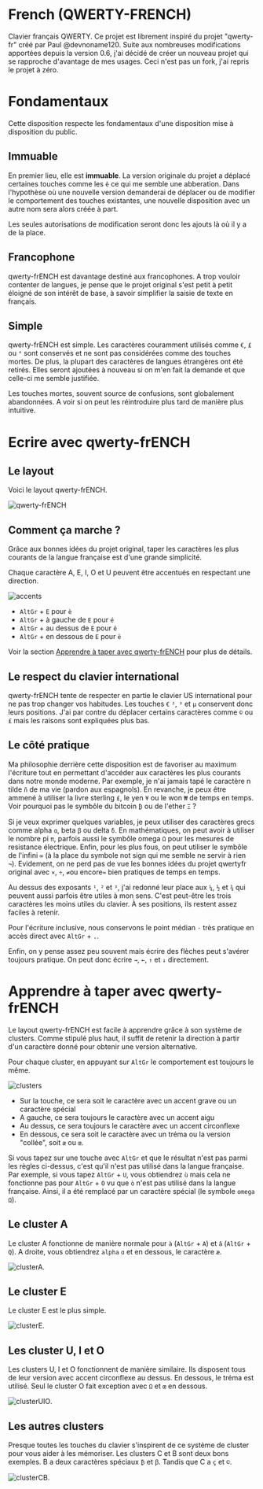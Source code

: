 # French (QWERTY-FRENCH)

Clavier français QWERTY. Ce projet est librement inspiré du projet "qwerty-fr" créé par Paul @devnoname120. Suite aux nombreuses modifications apportées depuis la version 0.6, j'ai décidé de créer un nouveau projet qui se rapproche d'avantage de mes usages. Ceci n'est pas un fork, j'ai repris le projet à zéro.

# Fondamentaux

Cette disposition respecte les fondamentaux d'une disposition mise à disposition du public.

## Immuable

En premier lieu, elle est **immuable**. La version originale du projet a déplacé certaines touches comme les `ê` ce qui me semble une abberation. Dans l'hypothèse où une nouvelle version demanderai de déplacer ou de modifier le comportement des touches existantes, une nouvelle disposition avec un autre nom sera alors créée à part.

Les seules autorisations de modification seront donc les ajouts là où il y a de la place.

## Francophone

qwerty-frENCH est davantage destiné aux francophones. A trop vouloir contenter de langues, je pense que le projet original s'est petit à petit éloigné de son intérêt de base, à savoir simplifier la saisie de texte en français.

## Simple

qwerty-frENCH est simple. Les caractères couramment utilisés comme `€`, `£` ou `°` sont conservés et ne sont pas considérées comme des touches mortes. De plus, la plupart des caractères de langues étrangères ont été retirés. Elles seront ajoutées à nouveau si on m'en fait la demande et que celle-ci me semble justifiée.

Les touches mortes, souvent source de confusions, sont globalement abandonnées. A voir si on peut les réintroduire plus tard de manière plus intuitive.

# Ecrire avec qwerty-frENCH

## Le layout

Voici le layout qwerty-frENCH.

![qwerty-frENCH](img/layout.png)

## Comment ça marche ?

Grâce aux bonnes idées du projet original, taper les caractères les plus courants de la langue française est d'une grande simplicité.

Chaque caractère A, E, I, O et U peuvent être accentués en respectant une direction.

![accents](img/accents.png)

- `AltGr` + `E` pour `è`
- `AltGr` + à gauche de `E` pour `é`
- `AltGr` + au dessus de `E` pour `ê`
- `AltGr` + en dessous de `E` pour `ë`

Voir la section [Apprendre à taper avec qwerty-frENCH](#apprendre-à-taper-avec-qwerty-french) pour plus de détails.

## Le respect du clavier international

qwerty-frENCH tente de respecter en partie le clavier US international pour ne pas trop changer vos habitudes. Les touches `€` `²`, `³` et `µ` conservent donc leurs positions. J'ai par contre du déplacer certains caractères comme `©` ou `£` mais les raisons sont expliquées plus bas.

## Le côté pratique

Ma philosophie derrière cette disposition est de favoriser au maximum l'écriture tout en permettant d'accéder aux caractères les plus courants dans notre monde moderne. Par exemple, je n'ai jamais tapé le caractère n tilde `ñ` de ma vie (pardon aux espagnols). En revanche, je peux être ammené à utiliser la livre sterling `£`, le yen `¥` ou le won `₩` de temps en temps. Voir pourquoi pas le symbôle du bitcoin `₿` ou de l'ether `Ξ` ?

Si je veux exprimer quelques variables, je peux utiliser des caractères grecs comme alpha `ɑ`, beta `ꞵ` ou delta `ẟ`. En mathématiques, on peut avoir à utiliser le nombre pi `π`, parfois aussi le symbôle omega `Ω` pour les mesures de resistance électrique. Enfin, pour les plus fous, on peut utiliser le symbôle de l'infini `∞` (à la place du symbole not sign qui me semble ne servir à rien `¬`). Evidement, on ne perd pas de vue les bonnes idées du projet qwertyfr original avec `×`, `÷`, `≠`ou encore`≈` bien pratiques de temps en temps.

Au dessus des exposants `¹`, `²` et `³`, j'ai redonné leur place aux `¼`, `½` et `¾` qui peuvent aussi parfois être utiles à mon sens. C'est peut-être les trois caractères les moins utiles du clavier. À ses positions, ils restent assez faciles à retenir.

Pour l'écriture inclusive, nous conservons le point médian `·` très pratique en accès direct avec `AltGr` + `.`.

Enfin, on y pense assez peu souvent mais écrire des flèches peut s'avérer toujours pratique. On peut donc écrire `→`, `←`, `↑` et `↓` directement.

# Apprendre à taper avec qwerty-frENCH

Le layout qwerty-frENCH est facile à apprendre grâce à son système de clusters. Comme stipulé plus haut, il suffit de retenir la direction à partir d'un caractère donné pour obtenir une version alternative.

Pour chaque cluster, en appuyant sur `AltGr` le comportement est toujours le même.

![clusters](img/clusters.png)

- Sur la touche, ce sera soit le caractère avec un accent grave ou un caractère spécial
- A gauche, ce sera toujours le caractère avec un accent aigu
- Au dessus, ce sera toujours le caractère avec un accent circonflexe
- En dessous, ce sera soit le caractère avec un tréma ou la version "collée", soit `æ` ou `œ`.

Si vous tapez sur une touche avec `AltGr` et que le résultat n'est pas parmi les règles ci-dessus, c'est qu'il n'est pas utilisé dans la langue française. Par exemple, si vous tapez `AltGr` + `U`, vous obtiendrez `ù` mais cela ne fonctionne pas pour `AltGr` + `O` vu que `ò` n'est pas utilisé dans la langue française. Ainsi, il a été remplacé par un caractère spécial (le symbole `omega` `Ω`).

## Le cluster A

Le cluster A fonctionne de manière normale pour `à` (`AltGr` + `A`) et `â` (`AltGr` + `Q`). A droite, vous obtiendrez `alpha` `ɑ` et en dessous, le caractère `æ`.

![clusterA](img/cluster-a.png).

## Le cluster E

Le cluster E est le plus simple.

![clusterE](img/cluster-e.png).

## Les cluster U, I et O

Les clusters U, I et O fonctionnent de manière similaire. Ils disposent tous de leur version avec accent circonflexe au dessus. En dessous, le tréma est utilisé. Seul le cluster O fait exception avec `Ω` et `œ` en dessous.

![clusterUIO](img/clusters-uio.png).

## Les autres clusters

Presque toutes les touches du clavier s'inspirent de ce système de cluster pour vous aider à les mémoriser. Les clusters C et B sont deux bons exemples. B a deux caractères spéciaux `₿` et `ꞵ`. Tandis que C a `ç` et `©`.

![clusterCB](img/clusters-cb.png).
